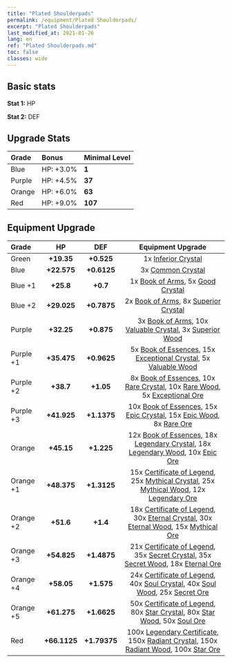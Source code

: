 ```yaml
---
title: "Plated Shoulderpads"
permalink: /equipment/Plated Shoulderpads/
excerpt: "Plated Shoulderpads"
last_modified_at: 2021-01-26
lang: en
ref: "Plated Shoulderpads.md"
toc: false
classes: wide
---
```


## Basic stats
 **Stat 1:** HP

 **Stat 2:** DEF

## Upgrade Stats
  |     Grade    |   Bonus | Minimal Level | 
  |:-------------|:--------|:--------------| 
  | Blue | HP: +3.0% | **1** | 
  | Purple | HP: +4.5% | **37** | 
  | Orange | HP: +6.0% | **63** | 
  | Red | HP: +9.0% | **107** | 


## Equipment Upgrade
  |          Grade      | HP | DEF | Equipment Upgrade |
  |:--------------------|:---------:|:---------:|:----------------:|
  | Green | **+19.35** | **+0.525** | 1x [ Inferior Crystal](/Items/mat_45/) |
  | Blue | **+22.575** | **+0.6125** | 3x [ Common Crystal](/Items/mat_85/) |
  | Blue +1 | **+25.8** | **+0.7** | 1x [ Book of Arms](/Items/mat_32/), 5x [ Good Crystal](/Items/mat_16/) |
  | Blue +2 | **+29.025** | **+0.7875** | 2x [ Book of Arms](/Items/mat_71/), 8x [ Superior Crystal](/Items/mat_56/) |
  | Purple | **+32.25** | **+0.875** | 3x [ Book of Arms](/Items/mat_6/), 10x [ Valuable Crystal](/Items/mat_95/), 3x [ Superior Wood](/Items/mat_28/) |
  | Purple +1 | **+35.475** | **+0.9625** | 5x [ Book of Essences](/Items/mat_44/), 15x [ Exceptional Crystal](/Items/mat_33/), 5x [ Valuable Wood](/Items/mat_43/) |
  | Purple +2 | **+38.7** | **+1.05** | 8x [ Book of Essences](/Items/mat_84/), 10x [ Rare Crystal](/Items/mat_68/), 10x [ Rare Wood](/Items/mat_14/), 5x [ Exceptional Ore](/Items/mat_67/) |
  | Purple +3 | **+41.925** | **+1.1375** | 10x [ Book of Essences](/Items/mat_20/), 15x [ Epic Crystal](/Items/mat_5/), 15x [ Epic Wood](/Items/mat_57/), 8x [ Rare Ore](/Items/mat_2/) |
  | Orange | **+45.15** | **+1.225** | 12x [ Book of Essences](/Items/mat_60/), 18x [ Legendary Crystal](/Items/mat_48/), 18x [ Legendary Wood](/Items/mat_93/), 10x [ Epic Ore](/Items/mat_42/) |
  | Orange +1 | **+48.375** | **+1.3125** | 15x [ Certificate of Legend](/Items/mat_96/), 25x [ Mythical Crystal](/Items/mat_61/), 25x [ Mythical Wood](/Items/mat_9/), 12x [ Legendary Ore](/Items/mat_81/) |
  | Orange +2 | **+51.6** | **+1.4** | 18x [ Certificate of Legend](/Items/mat_25/), 30x [ Eternal Crystal](/Items/mat_19/), 30x [ Eternal Wood](/Items/mat_75/), 15x [ Mythical Ore](/Items/mat_23/) |
  | Orange +3 | **+54.825** | **+1.4875** | 21x [ Certificate of Legend](/Items/mat_38/), 35x [ Secret Crystal](/Items/mat_51/), 35x [ Secret Wood](/Items/mat_87/), 18x [ Eternal Ore](/Items/mat_36/) |
  | Orange +4 | **+58.05** | **+1.575** | 24x [ Certificate of Legend](/Items/mat_100/), 40x [ Soul Crystal](/Items/mat_64/), 40x [ Soul Wood](/Items/mat_49/), 25x [ Secret Ore](/Items/mat_99/) |
  | Orange +5 | **+61.275** | **+1.6625** | 50x [ Certificate of Legend](/Items/mat_11/), 80x [ Star Crystal](/Items/mat_26/), 80x [ Star Wood](/Items/mat_63/), 50x [ Soul Ore](/Items/mat_8/) |
  | Red | **+66.1125** | **+1.79375** | 100x [ Legendary Certificate](/Items/mat_76/), 150x [ Radiant Crystal](/Items/mat_37/), 150x [ Radiant Wood](/Items/mat_21/), 100x [ Star Ore](/Items/mat_72/) |

